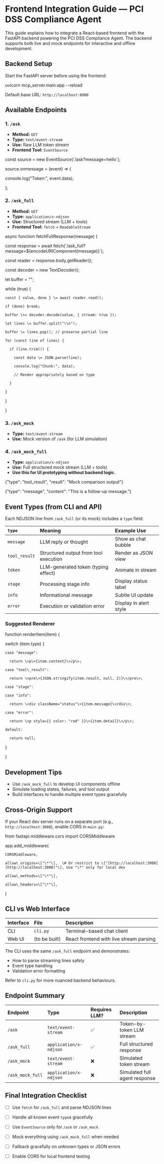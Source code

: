 # Frontend Integration Guide — PCI DSS Compliance Agent

This guide explains how to integrate a React-based frontend with the FastAPI backend powering the PCI DSS Compliance Agent. The backend supports both live and mock endpoints for interactive and offline development.

## Backend Setup

Start the FastAPI server before using the frontend:

uvicorn mcp\_server.main:app \--reload

Default base URL: `http://localhost:8000`

## Available Endpoints

### 1\. `/ask`

- **Method:** `GET`  
- **Type:** `text/event-stream`  
- **Use:** Raw LLM token stream  
- **Frontend Tool:** `EventSource`

const source \= new EventSource(\`/ask?message=hello\`);

source.onmessage \= (event) \=\> {

  console.log("Token:", event.data);

};

### 2\. `/ask_full`

- **Method:** `GET`  
- **Type:** `application/x-ndjson`  
- **Use:** Structured stream (LLM \+ tools)  
- **Frontend Tool:** `fetch` \+ `ReadableStream`

async function fetchFullResponse(message) {

  const response \= await fetch(\`/ask\_full?message=${encodeURIComponent(message)}\`);

  const reader \= response.body.getReader();

  const decoder \= new TextDecoder();

  let buffer \= "";

  while (true) {

    const { value, done } \= await reader.read();

    if (done) break;

    buffer \+= decoder.decode(value, { stream: true });

    let lines \= buffer.split("\\n");

    buffer \= lines.pop(); // preserve partial line

    for (const line of lines) {

      if (line.trim()) {

        const data \= JSON.parse(line);

        console.log("Chunk:", data);

        // Render appropriately based on type

      }

    }

  }

}

### 3\. `/ask_mock`

- **Type:** `text/event-stream`  
- **Use:** Mock version of `/ask` (for LLM simulation)

### 4\. `/ask_mock_full`

- **Type:** `application/x-ndjson`  
- **Use:** Full structured mock stream (LLM \+ tools)  
- **Use this for UI prototyping without backend logic.**

{"type": "tool\_result", "result": "Mock comparison output"}

{"type": "message", "content": "This is a follow-up message."}

## Event Types (from CLI and API)

Each NDJSON line from `/ask_full` (or its mock) includes a `type` field:

| `type` | Meaning | Example Use |
| :---- | :---- | :---- |
| `message` | LLM reply or thought | Show as chat bubble |
| `tool_result` | Structured output from tool execution | Render as JSON view |
| `token` | LLM-generated token (typing effect) | Animate in stream |
| `stage` | Processing stage info | Display status label |
| `info` | Informational message | Subtle UI update |
| `error` | Execution or validation error | Display in alert style |

### Suggested Renderer

function renderItem(item) {

  switch (item.type) {

    case "message":

      return \<p\>{item.content}\</p\>;

    case "tool\_result":

      return \<pre\>{JSON.stringify(item.result, null, 2)}\</pre\>;

    case "stage":

    case "info":

      return \<div className="status"\>{item.message}\</div\>;

    case "error":

      return \<p style={{ color: "red" }}\>{item.detail}\</p\>;

    default:

      return null;

  }

}

## Development Tips

- Use `/ask_mock_full` to develop UI components offline  
- Simulate loading states, failures, and tool output  
- Build interfaces to handle multiple event types gracefully

## Cross-Origin Support

If your React dev server runs on a separate port (e.g., `http://localhost:3000`), enable CORS in `main.py`:

from fastapi.middleware.cors import CORSMiddleware

app.add\_middleware(

    CORSMiddleware,

    allow\_origins=\["\*"\],  \# Or restrict to \["[http://localhost:3000](http://localhost:3000)"\], Use "\*" only for local dev

    allow\_methods=\["\*"\],

    allow\_headers=\["\*"\],

)

## CLI vs Web Interface

| Interface | File | Description |
| :---- | :---- | :---- |
| CLI | `cli.py` | Terminal-based chat client |
| Web UI | (to be built) | React frontend with live stream parsing |

The CLI uses the same `/ask_full` endpoint and demonstrates:

- How to parse streaming lines safely  
- Event type handling  
- Validation error formatting

Refer to `cli.py` for more nuanced backend behaviours.

## Endpoint Summary

| Endpoint | Type | Requires LLM? | Description |
| :---- | :---- | :---- | :---- |
| `/ask` | `text/event-stream` | ✅ | Token-by-token LLM stream |
| `/ask_full` | `application/x-ndjson` | ✅ | Full structured response |
| `/ask_mock` | `text/event-stream` | ❌ | Simulated token stream |
| `/ask_mock_full` | `application/x-ndjson` | ❌ | Simulated full agent response |

## Final Integration Checklist

- [ ] Use `fetch` for `/ask_full` and parse NDJSON lines  
- [ ] Handle all known event `type`s gracefully  
- [ ] Use `EventSource` only for `/ask` or `/ask_mock`  
- [ ] Mock everything using `/ask_mock_full` when needed  
- [ ] Fallback gracefully on unknown types or JSON errors  
- [ ] Enable CORS for local frontend testing

